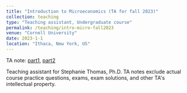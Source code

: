 ```yaml
---
title: "Introduction to Microeconomics (TA for fall 2023)"
collection: teaching
type: "Teaching assistant, Undergraduate course"
permalink: /teaching/intro-micro-fall2023
venue: "Cornell University"
date: 2023-1-1
location: "Ithaca, New York, US"
---
```


TA note: [part1](../pdfs/intro-micro-ta-note-part1.pdf), [part2](../pdfs/intro-micro-ta-note-part2.pdf)

Teaching assistant for Stephanie Thomas, Ph.D. TA notes exclude actual course practice questions, exams, exam solutions, and other TA's intellectual property.
